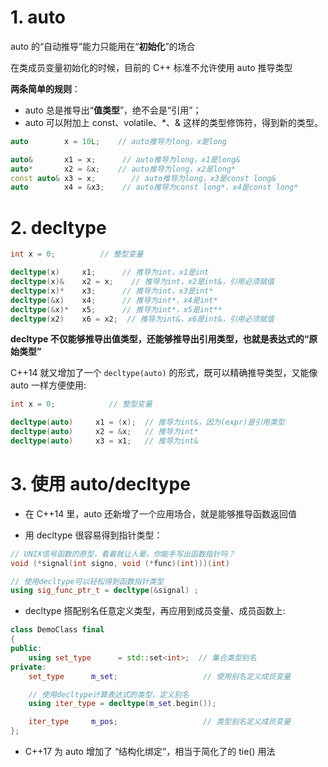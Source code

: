 # 1. auto
auto 的“自动推导”能力只能用在“**初始化**”的场合

在类成员变量初始化的时候，目前的 C++ 标准不允许使用 auto 推导类型

**两条简单的规则**：
* auto 总是推导出“**值类型**”，绝不会是“引用”；
* auto 可以附加上 const、volatile、*、& 这样的类型修饰符，得到新的类型。

```cpp
auto        x = 10L;    // auto推导为long，x是long

auto&       x1 = x;      // auto推导为long，x1是long&
auto*       x2 = &x;    // auto推导为long，x2是long*
const auto& x3 = x;        // auto推导为long，x3是const long&
auto        x4 = &x3;    // auto推导为const long*，x4是const long*
```

# 2. decltype
```cpp
int x = 0;          // 整型变量

decltype(x)     x1;      // 推导为int，x1是int
decltype(x)&    x2 = x;    // 推导为int，x2是int&，引用必须赋值
decltype(x)*    x3;      // 推导为int，x3是int*
decltype(&x)    x4;      // 推导为int*，x4是int*
decltype(&x)*   x5;      // 推导为int*，x5是int**
decltype(x2)    x6 = x2;  // 推导为int&，x6是int&，引用必须赋值
```

**decltype 不仅能够推导出值类型，还能够推导出引用类型，也就是表达式的“原始类型”**

C++14 就又增加了一个 `decltype(auto)` 的形式，既可以精确推导类型，又能像 auto 一样方便使用:
```cpp
int x = 0;            // 整型变量

decltype(auto)     x1 = (x);  // 推导为int&，因为(expr)是引用类型
decltype(auto)     x2 = &x;   // 推导为int*
decltype(auto)     x3 = x1;   // 推导为int&
```

# 3. 使用 auto/decltype
* 在 C++14 里，auto 还新增了一个应用场合，就是能够推导函数返回值

* 用 decltype 很容易得到指针类型：
```cpp
// UNIX信号函数的原型，看着就让人晕，你能手写出函数指针吗？
void (*signal(int signo, void (*func)(int)))(int)

// 使用decltype可以轻松得到函数指针类型
using sig_func_ptr_t = decltype(&signal) ;
```

* decltype 搭配别名任意定义类型，再应用到成员变量、成员函数上:
```cpp
class DemoClass final
{
public:
    using set_type      = std::set<int>;  // 集合类型别名
private:
    set_type      m_set;                   // 使用别名定义成员变量

    // 使用decltype计算表达式的类型，定义别名
    using iter_type = decltype(m_set.begin());

    iter_type     m_pos;                   // 类型别名定义成员变量
};
```

* C++17 为 auto 增加了 “结构化绑定”，相当于简化了的 tie() 用法